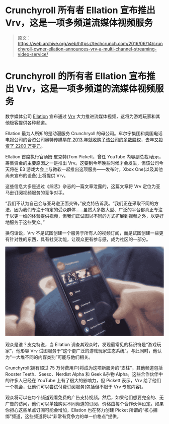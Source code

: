 # Crunchyroll 所有者 Ellation 宣布推出 Vrv，这是一项多频道流媒体视频服务 

> 原文：<https://web.archive.org/web/https://techcrunch.com/2016/06/14/crunchyroll-owner-ellation-announces-vrv-a-multi-channel-streaming-video-service/>

# Crunchyroll 的所有者 Ellation 宣布推出 Vrv，这是一项多频道的流媒体视频服务

数字媒体公司 [Ellation](https://web.archive.org/web/20221006045523/http://www.ellation.com/home) 宣布通过 [Vrv](https://web.archive.org/web/20221006045523/http://vrv.co/) 大力推进流媒体视频，这将为游戏玩家和其他极客提供各种频道。

Ellation 最为人所知的是动漫服务 Crunchryoll 的母公司。车尔宁集团和美国电话电报公司的合资公司奥特传媒[早在 2013 年就收购了该公司的多数股权](https://web.archive.org/web/20221006045523/https://beta.techcrunch.com/2013/12/02/chernin-group-crunchyroll/)，去年[又投资了 2200 万美元](https://web.archive.org/web/20221006045523/https://beta.techcrunch.com/2015/11/20/otter-media-crunchyroll/)。

Ellation 首席执行官汤姆·皮克特(Tom Pickett，曾任 YouTube 内容副总裁)表示，筹集资金的主要原因之一是推出 Vrv。这要到今年晚些时候才会发生，但该公司今天将在 E3 游戏大会上与微软一起推出这项服务——发布时，Xbox One(以及其他尚未宣布的设备)上将提供 Vrv。

这些信息大多是通过《综艺》杂志的一篇文章泄露的，这篇文章将 Vrv 定位为亚马逊订阅视频服务的竞争对手。

“我们不认为自己会与亚马逊正面交锋，”皮克特告诉我。“我们正在采取不同的方法，因为我们专注于特定的受众群体……虽然大多数大型、广泛的平台都真正专注于以更一维的体验提供视频，但我们正试图以不同的方式扩展到视频之外，以更好地服务于这些受众。”

换句话说，Vrv 不是试图创建一个服务于所有人的视频订阅，而是试图创建一些更有针对性的东西，具有社交功能，让观众更有参与感，成为社区的一部分。

[![vrv mobile](img/cef62e7e2992af4d9a0a8b64414fde64.png)](https://web.archive.org/web/20221006045523/https://beta.techcrunch.com/2016/06/14/crunchyroll-owner-ellation-announces-vrv-a-multi-channel-streaming-video-service/vrv-mobile/)

观众是谁？皮克特说，当 Ellation 调查其观众时，发现最常见的标识符是“游戏玩家”，他形容 Vrv 试图服务于“这个更广泛的游戏玩家生态系统”。与此同时，他认为“一大堆不同的内容类别”可能与他们相关。

Crunchyroll(拥有超过 75 万付费用户)将成为这项新服务的“支柱”，其他频道包括 Rooster Teeth、Seeso、Nerdist Alpha 和 Geek &杂物 Alpha。这些合作伙伴中的许多人已经在 YouTube 上有了很大的影响力，但 Pickett 表示，Vrv 给了他们一个机会，让他们可以尝试付费订阅服务(包括但不限于 Vrv 专属内容)。

观众将可以在每个频道观看免费的广告支持视频。然后，如果他们想要完全的、无广告的访问，他们可以单独购买不同频道的订阅，价格由每个合作伙伴设定。如果你担心这些单点订阅可能会增加，Ellation 也在努力创建 Picket 所谓的“核心捆绑”频道，这些频道将以“非常有竞争力的单一价格点”提供。